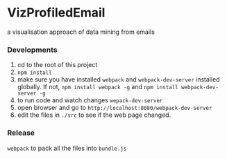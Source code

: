 # VizProfiledEmail
a visualisation approach of data mining from emails

### Developments
1. cd to the root of this project
2. `npm install`
3. make sure you have installed `webpack` and `webpack-dev-server` installed globally. If not, `npm install webpack -g` and `npm install webpack-dev-server -g`
4. to run code and watch changes `wepack-dev-server`
5. open browser and go to `http://localhost:8080/webpack-dev-server`
6. edit the files in `./src` to see if the web page changed.

### Release
`webpack` to pack all the files into `bundle.js` 
